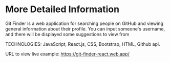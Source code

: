 # More Detailed Information

Git Finder is a web application for searching people on GitHub and viewing general information about their profile. You can input someone's username, and there will be displayed some suggestions to view from

TECHNOLOGIES: JavaScript, React.js, CSS, Bootstrap, HTML, Github api.

URL to view live example: https://git-finder-react.web.app/
